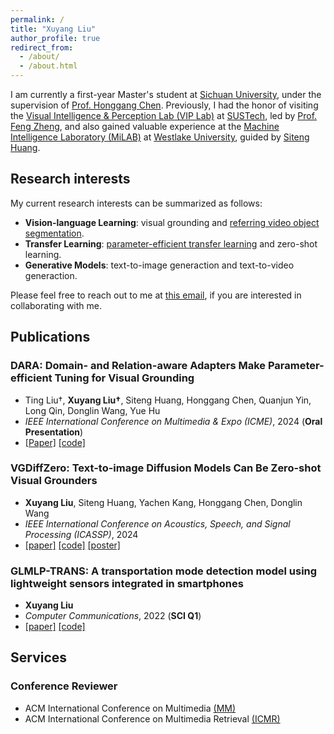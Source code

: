 ```yaml
---
permalink: /
title: "Xuyang Liu"
author_profile: true
redirect_from: 
  - /about/
  - /about.html
---
```


I am currently a first-year Master's student at [Sichuan University](https://www.scu.edu.cn/), under the supervision of [Prof. Honggang Chen](https://sites.google.com/view/honggangchen/). Previously, I had the honor of visiting the [Visual Intelligence & Perception Lab (VIP Lab)](https://zhengfenglab.com/) at [SUSTech](https://www.sustech.edu.cn/en/), led by [Prof. Feng Zheng](https://faculty.sustech.edu.cn/?tagid=fengzheng&go=1&iscss=1&snapid=1&lang=en), and also gained valuable experience at the [Machine Intelligence Laboratory (MiLAB)](https://milab.westlake.edu.cn/) at [Westlake University](https://www.westlake.edu.cn/), guided by [Siteng Huang](https://kyonhuang.top/).

## Research interests

My current research interests can be summarized as follows:
* **Vision-language Learning**: visual grounding and [referring video object segmentation](https://github.com/gaomingqi/Awesome-Video-Object-Segmentation).
* **Transfer Learning**: [parameter-efficient transfer learning](https://github.com/synbol/Awesome-Parameter-Efficient-Transfer-Learning) and zero-shot learning.
* **Generative Models**: text-to-image generaction and text-to-video generaction.

Please feel free to reach out to me at [this email](liuxuyang@stu.scu.edu.cn), if you are interested in collaborating with me.

## Publications

### **DARA: Domain- and Relation-aware Adapters Make Parameter-efficient Tuning for Visual Grounding**

- Ting Liu†, **Xuyang Liu†**, Siteng Huang, Honggang Chen, Quanjun Yin, Long Qin, Donglin Wang, Yue Hu
- *IEEE International Conference on Multimedia & Expo (ICME)*, 2024 (**Oral Presentation**)
- [[Paper]]()
[[code]](https://github.com/liuting20/DARA)

### **VGDiffZero: Text-to-image Diffusion Models Can Be Zero-shot Visual Grounders**

- **Xuyang Liu**, Siteng Huang, Yachen Kang, Honggang Chen, Donglin Wang
- *IEEE International Conference on Acoustics, Speech, and Signal Processing (ICASSP)*, 2024
- [[paper]](https://arxiv.org/pdf/2309.01141.pdf)
[[code]](https://github.com/xuyang-liu16/VGDiffZero)
[[poster]](/files/ICASSP-2024-VGDiffZero-Poster.pdf)

### **GLMLP-TRANS: A transportation mode detection model using lightweight sensors integrated in smartphones**

- **Xuyang Liu**
- *Computer Communications*, 2022 (**SCI Q1**)
- [[paper]](https://www.sciencedirect.com/science/article/abs/pii/S0140366422002535)
[[code]](https://github.com/xuyang-liu16/GLMLP-TRANS)

## Services

### Conference Reviewer
* ACM International Conference on Multimedia [(MM)](https://2024.acmmm.org/)
* ACM International Conference on Multimedia Retrieval [(ICMR)](http://icmr2024.org/)

